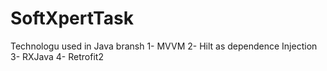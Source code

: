# SoftXpertTask
Technologu used in Java bransh
1- MVVM
2- Hilt as dependence Injection
3- RXJava
4- Retrofit2
